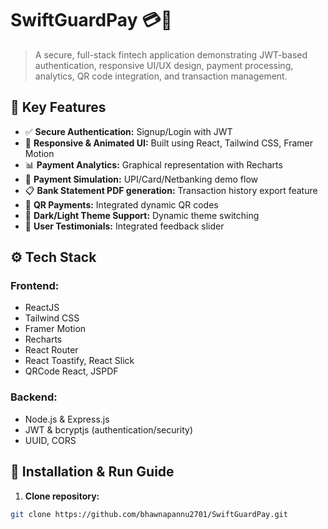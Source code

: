 # SwiftGuardPay 💳📱

> A secure, full-stack fintech application demonstrating JWT-based authentication, responsive UI/UX design, payment processing, analytics, QR code integration, and transaction management.  

## 🌟 Key Features

- ✅ **Secure Authentication:** Signup/Login with JWT
- 🎨 **Responsive & Animated UI:** Built using React, Tailwind CSS, Framer Motion
- 📊 **Payment Analytics:** Graphical representation with Recharts
- 💸 **Payment Simulation:** UPI/Card/Netbanking demo flow
- 📋 **Bank Statement PDF generation:** Transaction history export feature
- 📲 **QR Payments:** Integrated dynamic QR codes
- 🌙 **Dark/Light Theme Support:** Dynamic theme switching
- 💬 **User Testimonials:** Integrated feedback slider

## ⚙ Tech Stack

### Frontend:
- ReactJS
- Tailwind CSS
- Framer Motion
- Recharts
- React Router
- React Toastify, React Slick
- QRCode React, JSPDF

### Backend:
- Node.js & Express.js
- JWT & bcryptjs (authentication/security)
- UUID, CORS

## 🔧 Installation & Run Guide

1. **Clone repository:**
```bash
git clone https://github.com/bhawnapannu2701/SwiftGuardPay.git
